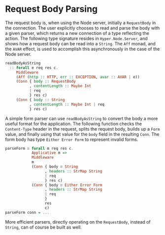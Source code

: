 # Request Body Parsing

The request body is, when using the Node server, initially a
`RequestBody` in the connection. The user explicitly chooses to read
and parse the body with a given parser, which returns a new connection
of a type reflecting the action. The following type signature resides
in `Hyper.Node.Server`, and shows how a request body can be read into
a `String`. The `Aff` monad, and the `AVAR` effect, is used to
accomplish this asynchronously in the case of the Node server.

```purescript
readBodyAsString
  :: forall e req res c.
     Middleware
     (Aff (http :: HTTP, err :: EXCEPTION, avar :: AVAR | e))
     (Conn { body :: RequestBody
           , contentLength :: Maybe Int
           | req
           } res c)
     (Conn { body :: String
           , contentLength :: Maybe Int | req
           } res c)
```

A simple form parser can use `readBodyAsString` to convert the body a
more useful format for the application. The following function checks
the `Content-Type` header in the request, splits the request body,
builds up a `Form` value, and finally using that value for the `body`
field in the resulting `Conn`. The form body has type `Either Error
Form` to represent invalid forms.

``` purescript
parseForm ∷ forall m req res c.
            Applicative m =>
            Middleware
            m
            (Conn { body ∷ String
                  , headers :: StrMap String
                  | req
                  } res c)
            (Conn { body ∷ Either Error Form
                  , headers :: StrMap String
                  | req
                  }
                  res
                  c)
parseForm conn = ...
```

More efficient parsers, directly operating on the `RequestBody`,
instead of `String`, can of course be built as well.
